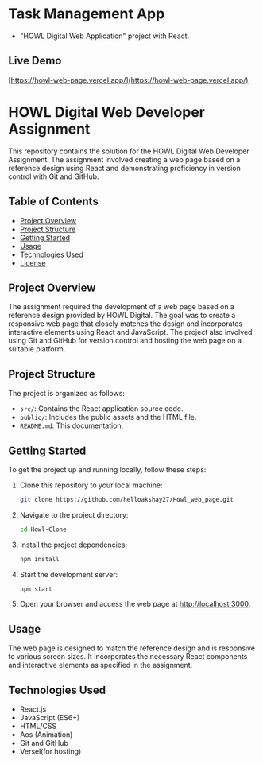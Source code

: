 # Task Management App

* "HOWL Digital Web Application" project with React.

## Live Demo

[https://howl-web-page.vercel.app/](https://howl-web-page.vercel.app/)


# HOWL Digital Web Developer Assignment

This repository contains the solution for the HOWL Digital Web Developer Assignment. The assignment involved creating a web page based on a reference design using React and demonstrating proficiency in version control with Git and GitHub.

## Table of Contents

- [Project Overview](#project-overview)
- [Project Structure](#project-structure)
- [Getting Started](#getting-started)
- [Usage](#usage)
- [Technologies Used](#technologies-used)
- [License](#license)

## Project Overview

The assignment required the development of a web page based on a reference design provided by HOWL Digital. The goal was to create a responsive web page that closely matches the design and incorporates interactive elements using React and JavaScript. The project also involved using Git and GitHub for version control and hosting the web page on a suitable platform.

## Project Structure

The project is organized as follows:

- `src/`: Contains the React application source code.
- `public/`: Includes the public assets and the HTML file.
- `README.md`: This documentation.

## Getting Started

To get the project up and running locally, follow these steps:

1. Clone this repository to your local machine:

   ```bash
   git clone https://github.com/helloakshay27/Howl_web_page.git
   ```

2. Navigate to the project directory:

   ```bash
   cd Howl-Clone
   ```

3. Install the project dependencies:

   ```bash
   npm install
   ```

4. Start the development server:

   ```bash
   npm start
   ```

5. Open your browser and access the web page at [http://localhost:3000](http://localhost:3000).

## Usage

The web page is designed to match the reference design and is responsive to various screen sizes. It incorporates the necessary React components and interactive elements as specified in the assignment.

## Technologies Used

- React.js
- JavaScript (ES6+)
- HTML/CSS
- Aos (Animation)
- Git and GitHub
- Versel(for hosting)

